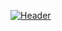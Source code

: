 [![Header](https://github.com/NeVajnoKak/iOS-beginner-part.git/blob/master/assets/header.png)](https://www.youtube.com/watch?v=HLHJFICvytI)
